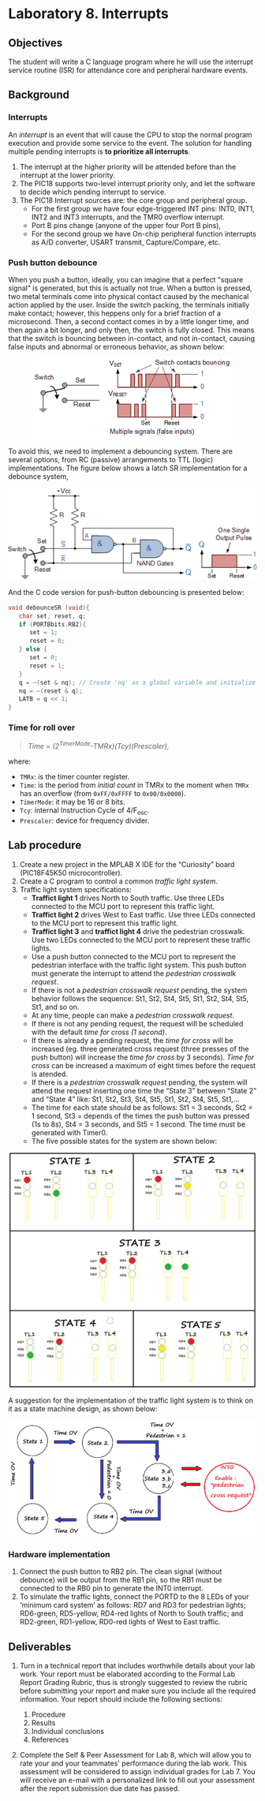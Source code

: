 # Laboratory 8. Interrupts

## Objectives
The student will write a C language program where he will use the interrupt service routine (ISR) for attendance core and peripheral hardware events.

## Background
### __Interrupts__
An _interrupt_ is an event that will cause the CPU to stop the normal program execution and provide some service to the event. The solution for handling multiple pending interrupts is __to prioritize all interrupts__. 
1. The interrupt at the higher priority will be attended before than the interrupt at the lower priority. 
2. The PIC18 supports two-level interrupt priority only, and let the software to decide which pending interrupt to service. 
3. The PIC18 Interrupt sources are: the core group and peripheral group. 
   - For the first group we have four edge-triggered INT pins: INT0, INT1, INT2 and INT3 interrupts, and the TMR0 overflow interrupt. 
   - Port B pins change (anyone of the upper four Port B pins), 
   - For the second group we have On-chip peripheral function interrupts as A/D converter, USART transmit, Capture/Compare, etc.

### __Push button debounce__
When you push a button, ideally, you can imagine that a perfect "square signal" is generated, but this is actually not true. When a button is pressed, two metal terminals come into physical contact caused by the mechanical action applied by the user. Inside the switch packing, the terminals initially make contact; however, this heppens only for a brief fraction of a microsecond. Then, a second contact comes in by a little longer time, and then again a bit longer, and only then, the switch is fully closed. This means that the switch is bouncing between in-contact, and not in-contact, causing false inputs and abnormal or erroneous behavior, as shown below:

<div align="center">
<img src="img/fig1.png">
</div>

To avoid this, we need to implement a debouncing system. There are several options, from RC (passive) arrangements to TTL (logic) implementations. The figure below shows a latch SR implementation for a debounce system, 

<div align="center">
<img src="img/fig2.png">
</div>

And the C code version for push-button debouncing is presented below:
```c
void debounceSR (void){
   char set, reset, q;
   if (PORTBbits.RB2){
      set = 1;
      reset = 0;
   } else {
      set = 0;
      reset = 1;
   }
   q = ~(set & nq); // Create 'nq' as a global variable and initialize with 1
   nq = ~(reset & q);
   LATB = q << 1;
}
```

### __Time for roll over__

> _Time = (2<sup>TimerMode</sup>-TMRx)(Tcy)(Prescaler),_

where:
- `TMRx`: is the timer counter register.
- `Time`: is the period from _initial count_ in TMRx to the moment when `TMRx` has an overflow (from `0xFF/0xFFFF` to `0x00/0x0000`).
- `TimerMode`: it may be 16 or 8 bits.
- `Tcy`: internal Instruction Cycle of 4/F<sub>osc</sub>.
- `Prescaler`: device for frequency divider.

## Lab procedure

1.	Create a new project in the MPLAB X IDE for the “Curiosity” board (PIC18F45K50 microcontroller).
2.	Create a C program to control a common _traffic light system_.
3.	Traffic light system specifications:
    - __Traffict light 1__ drives North to South traffic. Use three LEDs connected to the MCU port to represent this traffic light.
    - __Traffict light 2__ drives West to East traffic. Use three LEDs connected to the MCU port to represent this traffic light.
    - __Traffict light 3__ and __traffict light 4__ drive the pedestrian crosswalk. Use two LEDs connected to the MCU port to represent these traffic lights.
    - Use a push button connected to the MCU port to represent the pedestrian interface with the traffic light system. This push button must generate the interrupt to attend the _pedestrian crosswalk request_.
    - If there is not a _pedestrian crosswalk request_ pending, the system behavior follows the sequence: St1, St2, St4, St5, St1, St2, St4, St5, St1, and so on.
    - At any time, people can make a _pedestrian crosswalk request_.
    - If there is not any pending request, the request will be scheduled with the default _time for cross (1 second)_.
    - If there is already a pending request, the _time for cross_ will be increased (eg. three generated cross request (three presses of the push button) will increase the _time for cross_ by 3 seconds). _Time for cross_ can be increased a maximum of eight times before the request is atended.
    - If there is a _pedestrian crosswalk request_ pending, the system will attend the request inserting one time the “State 3” between  “State 2” and “State 4” like: St1, St2, St3, St4, St5, St1, St2, St4, St5, St1,...
    - The time for each state should be as follows: St1 = 3 seconds, St2 = 1 second, St3 = depends of the times the push button was pressed (1s to 8s), St4 = 3 seconds, and St5 = 1 second. The time must be generated with Timer0.
    - The five possible states for the system are shown below:
<div align="center">
<img width=600, src="img/traffic.png">
</div>

A suggestion for the implementation of the traffic light system is to think on it as a state machine design, as shown below:
<div align="center">
<img width= 500, src="img/fig5.png">
</div>

### __Hardware implementation__
1.	Connect the push button to RB2 pin. The clean signal (without debounce) will be output from the RB1 pin, so the RB1 must be connected to the RB0 pin to generate the INT0 interrupt. 
2.	To simulate the traffic lights, connect the PORTD to the 8 LEDs of your ‘minimum card system’ as follows: RD7 and RD3 for pedestrian lights; RD6-green, RD5-yellow, RD4-red lights of North to South traffic; and RD2-green, RD1-yellow, RD0-red lights of West to East traffic. 

## Deliverables
1. Turn in a technical report that includes worthwhile details about your lab work. Your report must be elaborated according to the Formal Lab Report Grading Rubric, thus is strongly suggested to review the rubric before submitting your report and make sure you include all the required information. Your report should include the following sections:

    1. Procedure
    2. Results
    3. Individual conclusions
    4. References

2. Complete the Self & Peer Assessment for Lab 8, which will allow you to rate your and your teammates' performance during the lab work. This assessment will be considered to assign individual grades for Lab 7. You will receive an e-mail with a personalized link to fill out your assessment after the report submission due date has passed.